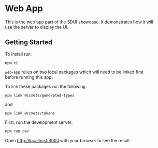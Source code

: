 # Web App

This is the web app part of the SDUI showcase. It demonstrates how it will use the server to display the UI.
## Getting Started

To install run:

```
npm ci
```

`web-app` relies on two local packages which will need to be linked first before running this app.

To link these packages run the following:

```
npm link @csmets/generated-types
```

and

```
npm link @csmets/tokens
```

First, run the development server:

```bash
npm run dev
```

Open [http://localhost:3000](http://localhost:3000) with your browser to see the result.